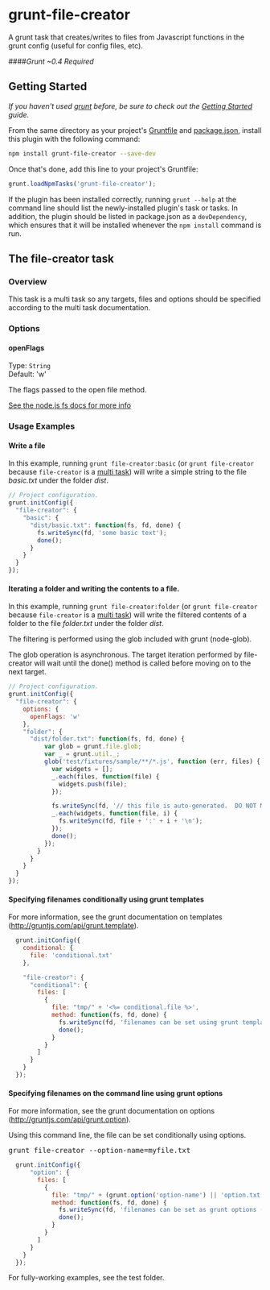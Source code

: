 grunt-file-creator
==================

A grunt task that creates/writes to files from Javascript functions in the grunt config (useful for config files, etc).

####_Grunt ~0.4 Required_

## Getting Started
_If you haven't used [grunt][] before, be sure to check out the [Getting Started][] guide._

From the same directory as your project's [Gruntfile][Getting Started] and [package.json][], install this plugin with the following command:

```bash
npm install grunt-file-creator --save-dev
```

Once that's done, add this line to your project's Gruntfile:

```js
grunt.loadNpmTasks('grunt-file-creator');
```

If the plugin has been installed correctly, running `grunt --help` at the command line should list the newly-installed plugin's task or tasks. In addition, the plugin should be listed in package.json as a `devDependency`, which ensures that it will be installed whenever the `npm install` command is run.

[grunt]: http://gruntjs.com/
[Getting Started]: https://github.com/gruntjs/grunt/blob/devel/docs/getting_started.md
[package.json]: https://npmjs.org/doc/json.html


## The file-creator task

### Overview

This task is a multi task so any targets, files and options should be specified according to the multi task documentation.

### Options

#### openFlags
Type: `String`  
Default: 'w'

The flags passed to the open file method.

[See the node.js fs docs for more info](http://nodejs.org/api/fs.html)

### Usage Examples

#### Write a file

In this example, running `grunt file-creator:basic` (or `grunt file-creator` because `file-creator` is a [multi task]()) will write a simple string to the file *basic.txt* under the folder *dist*.

```js
// Project configuration.
grunt.initConfig({
  "file-creator": {
    "basic": {
      "dist/basic.txt": function(fs, fd, done) {
        fs.writeSync(fd, 'some basic text');
        done();
      }
    }
  }
});
```

#### Iterating a folder and writing the contents to a file.

In this example, running `grunt file-creator:folder` (or `grunt file-creator` because `file-creator` is a [multi task]()) will write the filtered contents of a folder to the file *folder.txt* under the folder *dist*.  

The filtering is performed using the glob included with grunt (node-glob).

The glob operation is asynchronous.  The target iteration performed by file-creator will wait until the done() method is called before moving on to the next target.

```js
// Project configuration.
grunt.initConfig({
  "file-creator": {
    options: {
      openFlags: 'w'
    },
    "folder": {
      "dist/folder.txt": function(fs, fd, done) {
          var glob = grunt.file.glob;
          var _ = grunt.util._;
          glob('test/fixtures/sample/**/*.js', function (err, files) {
            var widgets = [];
            _.each(files, function(file) {
              widgets.push(file);
            });

            fs.writeSync(fd, '// this file is auto-generated.  DO NOT MODIFY\n');
            _.each(widgets, function(file, i) {
              fs.writeSync(fd, file + ':' + i + '\n');
            });
            done();
          });
        }
      }
    }
  }
});
```

#### Specifying filenames conditionally using grunt templates

For more information, see the grunt documentation on templates (http://gruntjs.com/api/grunt.template).

```js
  grunt.initConfig({
    conditional: {
      file: 'conditional.txt'
    },

    "file-creator": {
      "conditional": {
        files: [
          {
            file: "tmp/" + '<%= conditional.file %>',
            method: function(fs, fd, done) {
              fs.writeSync(fd, 'filenames can be set using grunt templates');
              done();
            }
          }
        ]
      }
    }
  });
```

#### Specifying filenames on the command line using grunt options

For more information, see the grunt documentation on options (http://gruntjs.com/api/grunt.option).

Using this command line, the file can be set conditionally using options.
<pre>
grunt file-creator --option-name=myfile.txt
</pre>


```js
  grunt.initConfig({
      "option": {
        files: [
          {
            file: "tmp/" + (grunt.option('option-name') || 'option.txt'),
            method: function(fs, fd, done) {
              fs.writeSync(fd, 'filenames can be set as grunt options (passed on the command line)');
              done();
            }
          }
        ]
      }
    }
  });

```


For fully-working examples, see the test folder.
